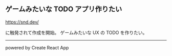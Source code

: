 ## ゲームみたいな TODO アプリ作りたい

https://snd.dev/

に触発されて作成を開始。
ゲームみたいな UX の TODO を作りたい。

---

powered by Create React App
